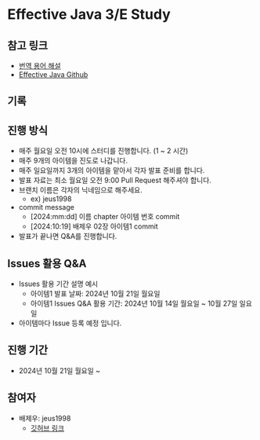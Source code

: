 # Effective Java 3/E Study 

## 참고 링크 
- [번역 용어 해설](https://docs.google.com/document/d/1Nw-_FJKre9x7Uy6DZ0NuAFyYUCjBPCpINxqrP0JFuXk/edit?tab=t.0)
- [Effective Java Github](https://github.com/WegraLee/effective-java-3e-source-code)

## 기록 


## 진행 방식 
- 매주 월요일 오전 10시에 스터디를 진행합니다. (1 ~ 2 시간)
- 매주 9개의 아이템을 진도로 나갑니다. 
- 매주 일요일까지 3개의 아이템을 맡아서 각자 발표 준비를 합니다.
- 발표 자료는 최소 월요일 오전 9:00 Pull Request 해주셔야 합니다.
- 브랜치 이름은 각자의 닉네임으로 해주세요.
  - ex) jeus1998
- commit message
  - [2024:mm:dd] 이름 chapter 아이템 번호 commit
  - [2024:10:19] 배제우 02장 아이템1 commit
- 발표가 끝나면 Q&A를 진행합니다.

## Issues 활용 Q&A 
- Issues 활용 기간 설명 예시
  - 아이템1 발표 날짜: 2024년 10월 21일 월요일
  - 아이템1 Issues Q&A 활용 기간: 2024년 10월 14일 월요일 ~ 10월 27일 일요일 
- 아이템마다 Issue 등록 예정 입니다. 

## 진행 기간 
- 2024년 10월 21일 월요일 ~ 

## 참여자 
- 배제우: jeus1998
  - [깃허브 링크](https://github.com/jeus1998)


